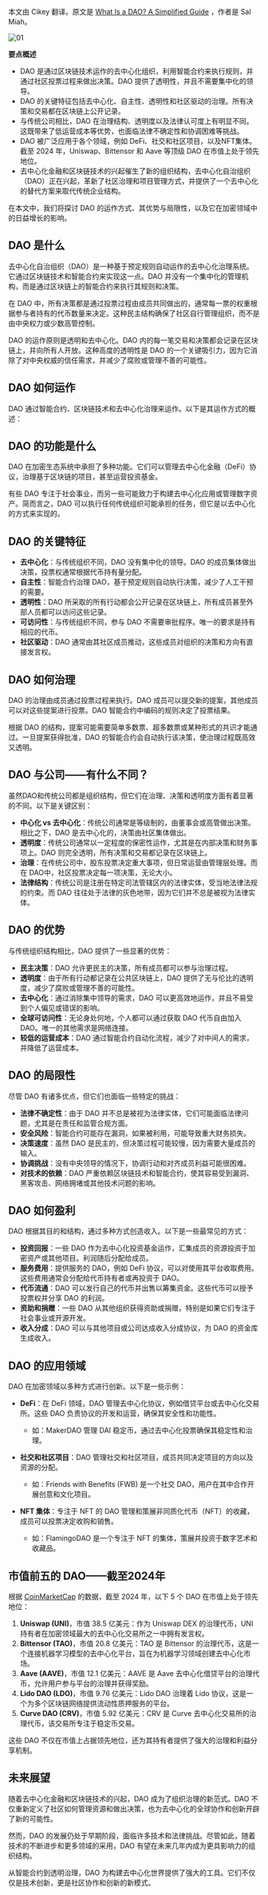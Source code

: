 本文由 Cikey
翻译。原文是 [What Is a DAO? A Simplified Guide](https://www.webopedia.com/crypto/learn/dao-decentralized-autonomous-organization-explained/)
，作者是 Sal Miah。

![01](img/DAO是什么-01.png)

**要点概述**

- DAO 是通过区块链技术运作的去中心化组织，利用智能合约来执行规则，并通过社区投票过程来做出决策。DAO 提供了透明性，并且不需要集中化的领导。
- DAO 的关键特征包括去中心化、自主性、透明性和社区驱动的治理。所有决策和交易都在区块链上公开记录。
- 与传统公司相比，DAO 在治理结构、透明度以及法律认可度上有明显不同。这既带来了低运营成本等优势，也面临法律不确定性和协调困难等挑战。
- DAO 被广泛应用于各个领域，例如 DeFi、社交和社区项目，以及NFT集体。截至 2024 年，Uniswap、Bittensor 和 Aave 等顶级 DAO
  在市值上处于领先地位。
- 去中心化金融和区块链技术的兴起催生了新的组织结构，去中心化自治组织（DAO）正在兴起，革新了社区治理和项目管理方式，并提供了一个去中心化的替代方案来取代传统企业结构。

在本文中，我们将探讨 DAO 的运作方式、其优势与局限性，以及它在加密领域中的日益增长的影响。

## DAO 是什么

去中心化自治组织（DAO）是一种基于预定规则自动运作的去中心化治理系统。它通过区块链技术和智能合约来实现这一点。DAO
并没有一个集中化的管理机构，而是通过区块链上的智能合约来执行其规则和决策。

在 DAO 中，所有决策都是通过投票过程由成员共同做出的，通常每一票的权重根据参与者持有的代币数量来决定。这种民主结构确保了社区自行管理组织，而不是由中央权力或少数高管控制。

DAO 的运作原则是透明和去中心化。DAO 内的每一笔交易和决策都会记录在区块链上，并向所有人开放。这种高度的透明性是 DAO
的一个关键吸引力，因为它消除了对中央权威的信任需求，并减少了腐败或管理不善的可能性。

## DAO 如何运作

DAO 通过智能合约、区块链技术和去中心化治理来运作。以下是其运作方式的概述：

## DAO 的功能是什么

DAO 在加密生态系统中承担了多种功能。它们可以管理去中心化金融（DeFi）协议，治理基于区块链的项目，甚至运营投资基金。

有些 DAO 专注于社会事业，而另一些可能致力于构建去中心化应用或管理数字资产。简而言之，DAO 可以执行任何传统组织可能承担的任务，但它是以去中心化的方式来实现的。

## DAO 的关键特征

- **去中心化**：与传统组织不同，DAO 没有集中化的领导。DAO 的成员集体做出决策，投票权通常根据代币持有量分配。
- **自主性**：智能合约治理 DAO，基于预定规则自动执行决策，减少了人工干预的需要。
- **透明性**：DAO 所采取的所有行动都会公开记录在区块链上，所有成员甚至外部人员都可以访问这些记录。
- **可访问性**：与传统组织不同，参与 DAO 不需要审批程序。唯一的要求是持有相应的代币。
- **社区驱动**：DAO 通常由其社区成员推动，这些成员对组织的决策和方向有直接发言权。

## DAO 如何治理

DAO 的治理由成员通过投票过程来执行。DAO 成员可以提交新的提案，其他成员可以对这些提案进行投票。DAO 智能合约中编码的规则决定了投票结果。

根据 DAO 的结构，提案可能需要简单多数票、超多数票或某种形式的共识才能通过。一旦提案获得批准，DAO 的智能合约会自动执行该决策，使治理过程既高效又透明。

## DAO 与公司——有什么不同？

虽然DAO和传统公司都是组织结构，但它们在治理、决策和透明度方面有着显著的不同。以下是关键区别：

- **中心化 vs 去中心化**：传统公司通常是等级制的，由董事会或高管做出决策。相比之下，DAO 是去中心化的，决策由社区集体做出。
- **透明度**：传统公司通常以一定程度的保密性运作，尤其是在内部决策和财务事项上。DAO 则完全透明，所有决策和交易都记录在区块链上。
- **治理**：在传统公司中，股东投票决定重大事项，但日常运营由管理层处理。而在 DAO中，社区投票决定每一项决策，无论大小。
- **法律结构**：传统公司是注册在特定司法管辖区内的法律实体，受当地法律法规的约束。而 DAO 往往处于法律的灰色地带，因为它们并不总是被视为法律实体。

## DAO 的优势

与传统组织结构相比，DAO 提供了一些显著的优势：

- **民主决策**：DAO 允许更民主的决策，所有成员都可以参与治理过程。
- **透明度**：由于所有行动都记录在公共区块链上，DAO 提供了无与伦比的透明度，减少了腐败或管理不善的可能性。
- **去中心化**：通过消除集中领导的需求，DAO 可以更高效地运作，并且不易受到个人偏见或错误的影响。
- **全球可访问性**：无论身处何地，个人都可以通过获取 DAO 代币自由加入 DAO。唯一的其他需求是网络连接。
- **较低的运营成本**：DAO 通过智能合约自动化流程，减少了对中间人的需求，并降低了运营成本。

## DAO 的局限性

尽管 DAO 有诸多优点，但它们也面临一些特定的挑战：

- **法律不确定性**：由于 DAO 并不总是被视为法律实体，它们可能面临法律问题，尤其是在责任和监管合规方面。
- **安全风险**：智能合约可能存在漏洞，如果被利用，可能导致重大财务损失。
- **决策速度**：虽然 DAO 是民主的，但决策过程可能较慢，因为需要大量成员的输入。
- **协调挑战**：没有中央领导的情况下，协调行动和对齐成员利益可能很困难。
- **对技术的依赖**：DAO 严重依赖区块链技术和智能合约，使其容易受到漏洞、黑客攻击、网络拥堵或其他技术问题的影响。

## DAO 如何盈利

DAO 根据其目的和结构，通过多种方式创造收入。以下是一些最常见的方式：

- **投资回报**：一些 DAO 作为去中心化投资基金运作，汇集成员的资源投资于加密资产或其他项目。利润随后分配给成员。
- **服务费用**：提供服务的 DAO，例如 DeFi 协议，可以对使用其平台收取费用。这些费用通常会分配给代币持有者或再投资于 DAO。
- **代币流通**：DAO 可以发行自己的代币并出售以筹集资金。这些代币可以授予投票权并分享 DAO 的利润。
- **资助和捐赠**：一些 DAO 从其他组织获得资助或捐赠，特别是如果它们专注于社会事业或开源开发。
- **收入分成**：DAO 可以与其他项目或公司达成收入分成协议，为 DAO 的资金库生成收入。

## DAO 的应用领域

DAO 在加密领域以多种方式进行创新。以下是一些示例：

- **DeFi**：在 DeFi 领域，DAO 管理去中心化协议，例如借贷平台或去中心化交易所。这些 DAO 负责协议的开发和运营，确保其安全性和功能性。
    - 如：MakerDAO 管理 DAI 稳定币，通过去中心化投票确保其稳定性和治理。

- **社交和社区项目**：DAO 管理社交和社区项目，成员共同决定项目的方向以及资源的分配。
    - 如：Friends with Benefits (FWB) 是一个社交 DAO，用户在其中合作开展创意和文化项目。

- **NFT 集体**：专注于 NFT 的 DAO 管理和策展非同质化代币（NFT）的收藏，成员可以投票决定收购和销售。
    - 如：FlamingoDAO 是一个专注于 NFT 的集体，策展并投资于数字艺术和收藏品。

## 市值前五的 DAO——截至2024年

根据 [CoinMarketCap](https://coinmarketcap.com/view/dao/) 的数据，截至 2024 年，以下 5 个 DAO 在市值上处于领先地位：

1. **Uniswap (UNI)**，市值 38.5 亿美元：作为 Uniswap DEX 的治理代币，UNI 持有者在加密领域最大的去中心化交易所之一中拥有发言权。
2. **Bittensor (TAO)**，市值 20.8 亿美元：TAO 是 Bittensor 的治理代币，这是一个连接机器学习模型的去中心化平台，旨在为机器学习领域创建去中心化市场。
3. **Aave (AAVE)**，市值 12.1 亿美元：AAVE 是 Aave 去中心化借贷平台的治理代币，允许用户参与平台的治理并获得奖励。
4. **Lido DAO (LDO)**，市值 9.76 亿美元：Lido DAO 治理着 Lido 协议，这是一个为多个区块链网络提供流动性质押服务的平台。
5. **Curve DAO (CRV)**，市值 5.92 亿美元：CRV 是 Curve 去中心化交易所的治理代币，该交易所专注于稳定币交易。

这些 DAO 不仅在市值上占据领先地位，还为其持有者提供了强大的治理和利益分享机制。

## 未来展望
随着去中心化金融和区块链技术的兴起，DAO 成为了组织治理的新范式。DAO 不仅重新定义了社区如何管理资源和做出决策，也为去中心化的全球协作和创新开辟了新的可能性。

然而，DAO 的发展仍处于早期阶段，面临许多技术和法律挑战。尽管如此，随着技术的不断进步和更多领域的采用，DAO
有望在未来几年内成为更具影响力的组织结构。

从智能合约到透明治理，DAO 为构建去中心化世界提供了强大的工具。它们不仅仅是技术创新，更是社区协作和创新的新模式。